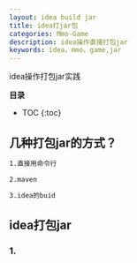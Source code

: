 ```yaml
---
layout: idea build jar
title: idea打jar包
categories: Mmo-Game
description: idea操作直接打包jar
keywords: idea，mmo，game,jar
---
```


idea操作打包jar实践

**目录**

* TOC
{:toc}

## 几种打包jar的方式？
```sh
1.直接用命令行

2.maven

3.idea的buid
```


## idea打包jar

### 1.
```sh

```


